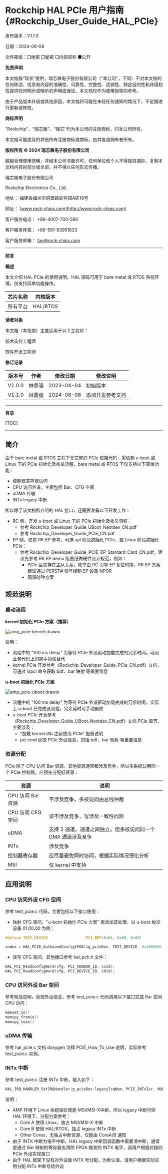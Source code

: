 # Rockchip HAL PCIe 用户指南 {#Rockchip_User_Guide_HAL_PCIe}

发布版本：V1.1.0

日期：2024-08-08

文件密级：□绝密   □秘密   □内部资料   ■公开

**免责声明**

本文档按“现状”提供，瑞芯微电子股份有限公司（“本公司”，下同）不对本文档的任何陈述、信息和内容的准确性、可靠性、完整性、适销性、特定目的性和非侵权性提供任何明示或暗示的声明或保证。本文档仅作为使用指导的参考。

由于产品版本升级或其他原因，本文档将可能在未经任何通知的情况下，不定期进行更新或修改。

**商标声明**

“Rockchip”、“瑞芯微”、“瑞芯”均为本公司的注册商标，归本公司所有。

本文档可能提及的其他所有注册商标或商标，由其各自拥有者所有。

**版权所有 © 2024 瑞芯微电子股份有限公司**

超越合理使用范畴，非经本公司书面许可，任何单位和个人不得擅自摘抄、复制本文档内容的部分或全部，并不得以任何形式传播。

瑞芯微电子股份有限公司

Rockchip Electronics Co., Ltd.

地址：     福建省福州市铜盘路软件园A区18号

网址：     [www.rock-chips.com](http://www.rock-chips.com)

客户服务电话： +86-4007-700-590

客户服务传真： +86-591-83951833

客户服务邮箱： [fae@rock-chips.com](mailto:fae@rock-chips.com)

---

**前言**

**概述**

本文介绍 HAL PCIe 的使用说明，HAL 源码可用于 bare metal 或 RTOS 系统环境，仅支持简单功能操作。

| **芯片名称** | **内核版本** |
| ------------ | ------------ |
| 所有平台     | HAL/RTOS     |

**读者对象**

本文档（本指南）主要适用于以下工程师：

技术支持工程师

软件开发工程师

**修订记录**

| **版本号** | **作者** | **修改日期** | **修改说明**     |
| ---------- | -------- | ------------ | ---------------- |
| V1.0.0     | 林鼎强   | 2023-04-04   | 初始版本         |
| V1.1.0     | 林鼎强   | 2024-08-08   | 添加开发参考文档 |

---

**目录**

[TOC]

---

## 简介

由于 bare metal 或 RTOS 工程下无完整的 PCIe 框架代码，需依赖 u-boot 或 Linux 下的 PCIe 初始化及枚举流程，bare metal 或 RTOS 下仅支持以下简单功能：

- 控制器寄存器访问
- CPU 访问外设，主要包括 Bar、CFG 空间
- uDMA 传输
- INTx legacy 中断

所以除了该文档所介绍的 HAL 接口，还需要准备以下开发工作：

- RC 侧，开发 u-boot 或 Linux 下的 PCIe 初始化及枚举流程：
    - 参考 Rockchip_Developer_Guide_UBoot_Nextdev_CN.pdf
    - 参考 Rockchip_Developer_Guide_PCIe_CN.pdf
- EP 侧，仅供 RK EP 参考，可选 spl 阶段初始化 PCIe、或 Linux 阶段初始化 PCIe：
    - 参考 Rockchip_Developer_Guide_PCIE_EP_Stardard_Card_CN.pdf，建议先参考 RK EP demo 版图纸做硬件设计规范，例如：
        - PCIe 互联存在主从关系，枚举由 RC 引导 EP 复位时序，RK EP 方案建议通过 PERST# 信号控制 EP 设备 NPOR
        - 同源时钟方案

## 规范说明

### 启动流程

**kernel 初始化 PCIe 方案（推荐）**

![amp_pcie-kernel.drawio](Rockchip_User_Guide_HAL_PCIe/amp_pcie-kernel.drawio.png)

说明：

- 流程中的 “100 ms delay” 为等待 PCIe 外设驱动加载完成的冗余时间，可用业务代码上的握手协议替代
- kernel PCIe 开发参考《Rockchip_Developer_Guide_PCIe_CN.pdf》文档，可通过 lspci 命令获取 bdf、bar 映射 等重要信息

**u-boot 初始化 PCIe 方案**

![amp_pcie-uboot.drawio](Rockchip_User_Guide_HAL_PCIe/amp_pcie-uboot.drawio.png)

- 流程中的 “100 ms delay” 为等待 PCIe 外设驱动加载完成的冗余时间，实际上 u-boot 已完成该流程，冗余延时可手动删除
- u-boot PCIe 开发参考《Rockchip_Developer_Guide_UBoot_Nextdev_CN.pdf》文档 PCIe 章节，主要涉及：
    - “加载 kernel dtb 之前使用 PCIe” 配置说明
    - pci cmd 获取 PCIe 外设信息，包括 bdf、bar 映射 等重要信息

### 资源分配

PCIe 除了 CPU 访问 Bar 资源，其他资源通常都涉及竞争，所以多系统公用同一个 PCIe 控制器，应预先分配好资源：

| 资源              | 说明                                                         |
| ----------------- | ------------------------------------------------------------ |
| CPU 访问 Bar 资源 | 不涉及竞争，多核访问由总线仲裁                               |
| CPU 访问 CFG 空间 | 读不涉及竞争，写涉及一致性问题                               |
| uDMA              | 支持 2 通道，通道之间独立，但多核访问同一个 DMA 通道涉及竞争 |
| INTx              | 涉及竞争                                                     |
| 控制器寄存器      | 应尽量避免同时访问，根据实际情况细化分析                     |
| MSI               | 仅 kernel 中支持                                             |

## 应用说明

### CPU 访问外设 CFG 空间

参考 test_pcie.c 代码，主要包括以下接口使用：

- 映射 CFG 空间，"u-boot 初始化 PCIe 方案" 需添加该处理，以 u-boot 枚举设备 01.00.00 为例：

```c
#define TEST_DEVICE                 PCI_BDF(0x01, 0x00, 0x00)

index = HAL_PCIE_OutboundConfigCFG0(&g_pcieDev, TEST_DEVICE, 0x100000);
```

- 读写 CFG 空间，其他接口参考 hal_pch.h 文件：

```c
HAL_PCI_ReadConfigWord(cfg, PCI_VENDOR_ID, &vid);
HAL_PCI_ReadConfigWord(cfg, PCI_DEVICE_ID, &did);
```

### CPU 访问外设 Bar 空间

参考规范说明，获取外设信息，参考 test_pcie.c 代码调用以下接口完成 Bar 空间 CPU 访问：

```c
memset_io()
memcpy_fromio()
memcpy_toio()
```

### uDMA 传输

参考 hal_pcie.c 文档 doxygen 注释 PCIE_How_To_Use 说明，实际参考 test_pcie.c 实例。

### INTx 中断

参考 test_pcie.c 注册 INTx 中断，接入如下：

```c
HAL_IRQ_HANDLER_SetIRQHandler(g_pcieDev.legacyIrqNum, PCIE_INTxIsr, NULL);
```

说明：

- AMP 环境下 Linux 系统端仅使能 MSI/MSI-X中断，所以 legacy 中断可供 HAL 环境下，分配方案参考：
    - Core A 使用 Linux，独占 MSI/MSI-X 中断
    - Core B 使用 HAL/RTOS，独占 legacy INTx 中断
    - Other Cores，无独占中断资源，仅能由 CoreA/B 通知
- 由于 INTX 中断为电平中断，HAL legacy 中断回调函数中需要清中断，通常是通过 Bar 映射的寄存器去清除 FPGA 触发的 INTX 电平，请用户根据对接的 PCIe 外设实现接口
- 由于 HAL 框架下没有对外设做 INTX 号分配，为默认值，请用户根据实际应用分配 INTx 中断号给外设
